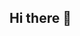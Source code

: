 ## Hi there 👋

<!--
- 🔭 I’m currently working on 
- 🌱 Atualmente estou aprendendo React, Typescript, CSS, HTML, JavaScript e língua japonesa, agora meu nível de proficiência em japonês é N3.
- 👯 I’m looking to collaborate on React and TypeScript
- 🤔 I’m looking for help with Udemy.
- 💬 Ask me about SQL and Japanese Language
-->
